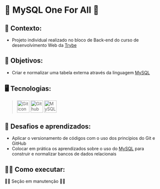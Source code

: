 # 🙌 MySQL One For All 🙌 #
## 📝 Contexto: 
* Projeto individual realizado no bloco de Back-end do curso de desenvolvimento Web da
<a href="https://www.betrybe.com/">Trybe</a>
## 🎯 Objetivos: 
* Criar e normalizar uma tabela externa através da linguagem
<a href="https://dev.mysql.com/">MySQL</a>
## 🖥️ Tecnologias:
> <img src="https://cdn.jsdelivr.net/gh/devicons/devicon/icons/git/git-original.svg" height=40 alt="Git icon"/>
> <img src="https://cdn.jsdelivr.net/gh/devicons/devicon/icons/github/github-original.svg" height=40 alt="Github icon"/>
> <img src="https://cdn.jsdelivr.net/gh/devicons/devicon/icons/mysql/mysql-original.svg" height=40 alt="MySQL icon"/>
## 🧠 Desafios e aprendizados:
* Aplicar o versionamento de códigos com o uso dos princípios do Git e GitHub
* Colocar em prática os aprendizados sobre o uso do <a href="https://dev.mysql.com/">MySQL</a> para construir e normalizar bancos de dados relacionais
## 👨‍💻 Como executar: 
👷‍♂️ Seção em manutenção 👷‍♂️
